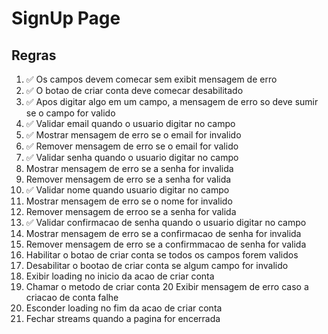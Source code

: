 # SignUp Page

## Regras

1. ✅ Os campos devem comecar sem exibit mensagem de erro
2. ✅ O botao de criar conta deve comecar desabilitado
3. ✅ Apos digitar algo em um campo, a mensagem de erro so deve sumir se o campo for valido
4. ✅ Validar email quando o usuario digitar no campo
5. ✅ Mostrar mensagem de erro se o email for invalido
6. ✅ Remover mensagem de erro se o email for valido
7. ✅ Validar senha quando o usuario digitar no campo
8. Mostrar mensagem de erro se a senha for invalida
9. Remover mensagem de erro se a senha for valida
10. ✅ Validar nome quando usuario digitar no campo
11. Mostrar mensagem de erro se o nome for invalido
12. Remover mensagem de erroo se a senha for valida
13. ✅ Validar confirmacao de senha quando o usuario digitar no campo
14. Mostrar mensagem de erro se a confirmacao de senha for invalida
15. Remover mensagem de erro se a confirmmacao de senha for valida
16. Habilitar o botao de criar conta se todos os campos forem validos
17. Desabilitar o bootao de criar conta se algum campo for invalido
18. Exibir loading no inicio da acao de criar conta
19. Chamar o metodo de criar conta 
20 Exibir mensagem de erro caso a criacao de conta falhe
21. Esconder loading no fim da acao de criar conta
22. Fechar streams quando a pagina for encerrada